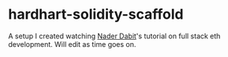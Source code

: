 # hardhart-solidity-scaffold

A setup I created watching [Nader Dabit](https://github.com/dabit3)'s tutorial on full stack eth development.  Will edit as time goes on.
